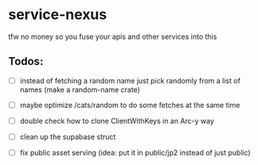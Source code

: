 # service-nexus
 tfw no money so you fuse your apis and other services into this


## Todos:
- [ ] instead of fetching a random name just pick randomly from a list of names (make a random-name crate)
- [ ] maybe optimize /cats/random to do some fetches at the same time

- [ ] double check how to clone ClientWithKeys in an Arc-y way

- [ ] clean up the supabase struct
- [ ] fix public asset serving (idea: put it in public/jp2 instead of just public)